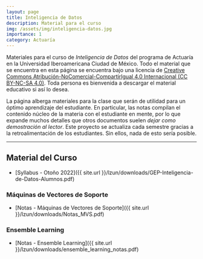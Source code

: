 ```yaml
---
layout: page
title: Inteligencia de Datos
description: Material para el curso
img: /assets/img/inteligencia-datos.jpg
importance: 1
category: Actuaría
---
```


Materiales para el curso de *Inteligencia de Datos* del programa de Actuaría en la Universidad Iberoamericana Ciudad de México. Todo el material que se encuentra en esta página se encuentra bajo una licencia de [Creative Commons Atribución-NoComercial-CompartirIgual 4.0 Internacional (CC BY-NC-SA 4.0)](https://creativecommons.org/licenses/by-nc-sa/4.0/deed.es). Toda persona es bienvenida a descargar el material educativo si así lo desea.

La página alberga materiales para la clase que serán de utilidad para un óptimo aprendizaje del estudiante. En particular, las notas compilan el contenido núcleo de la materia con el estudiante en mente, por lo que expande muchos detalles que otros documentos suelen *dejar como demostración al lector*. Este proyecto se actualiza cada semestre gracias a la retroalimentación de los estudiantes. Sin ellos, nada de esto sería posible.

---

## Material del Curso

- [Syllabus - Otoño 2022]({{ site.url }}/lzun/downloads/GEP-Inteligencia-de-Datos-Alumnos.pdf)

### Máquinas de Vectores de Soporte


- [Notas - Máquinas de Vectores de Soporte]({{ site.url }}/lzun/downloads/Notas_MVS.pdf)

### Ensemble Learning

- [Notas - Ensemble Learning]({{ site.url }}/lzun/downloads/ensemble_learning_notas.pdf)